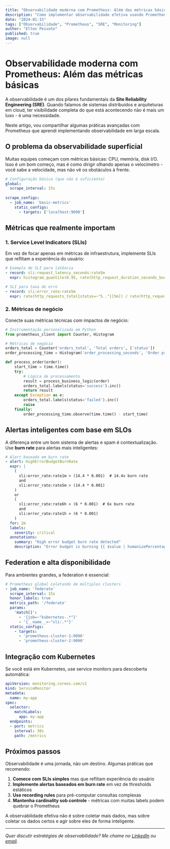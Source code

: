 ```yaml
---
title: "Observabilidade moderna com Prometheus: Além das métricas básicas"
description: "Como implementar observabilidade efetiva usando Prometheus, desde configuração até alertas inteligentes para sistemas distribuídos."
date: "2024-01-15"
tags: ["Observabilidade", "Prometheus", "SRE", "Monitoring"]
author: "Elton Peixoto"
published: true
image: null
---
```


# Observabilidade moderna com Prometheus: Além das métricas básicas

A observabilidade é um dos pilares fundamentais da **Site Reliability Engineering (SRE)**. Quando falamos de sistemas distribuídos e arquiteturas em cloud, ter visibilidade completa do que está acontecendo não é mais um luxo - é uma necessidade.

Neste artigo, vou compartilhar algumas práticas avançadas com Prometheus que aprendi implementando observabilidade em larga escala.

## O problema da observabilidade superficial

Muitas equipes começam com métricas básicas: CPU, memória, disk I/O. Isso é um bom começo, mas é como dirigir olhando apenas o velocímetro - você sabe a velocidade, mas não vê os obstáculos à frente.

```yaml
# Configuração básica (que não é suficiente)
global:
  scrape_interval: 15s
  
scrape_configs:
  - job_name: 'basic-metrics'
    static_configs:
      - targets: ['localhost:9090']
```

## Métricas que realmente importam

### 1. Service Level Indicators (SLIs)

Em vez de focar apenas em métricas de infraestrutura, implemente SLIs que reflitam a experiência do usuário:

```yaml
# Exemplo de SLI para latência
- record: sli:request_latency_seconds:rate5m
  expr: histogram_quantile(0.95, rate(http_request_duration_seconds_bucket[5m]))

# SLI para taxa de erro
- record: sli:error_rate:rate5m
  expr: rate(http_requests_total{status=~"5.."}[5m]) / rate(http_requests_total[5m])
```

### 2. Métricas de negócio

Conecte suas métricas técnicas com impactos de negócio:

```python
# Instrumentação personalizada em Python
from prometheus_client import Counter, Histogram

# Métricas de negócio
orders_total = Counter('orders_total', 'Total orders', ['status'])
order_processing_time = Histogram('order_processing_seconds', 'Order processing time')

def process_order(order):
    start_time = time.time()
    try:
        # Lógica de processamento
        result = process_business_logic(order)
        orders_total.labels(status='success').inc()
        return result
    except Exception as e:
        orders_total.labels(status='failed').inc()
        raise
    finally:
        order_processing_time.observe(time.time() - start_time)
```

## Alertas inteligentes com base em SLOs

A diferença entre um bom sistema de alertas e spam é contextualização. Use **burn rate** para alertas mais inteligentes:

```yaml
# Alert baseado em burn rate
- alert: HighErrorBudgetBurnRate
  expr: |
    (
      sli:error_rate:rate1m > (14.4 * 0.001)  # 14.4x burn rate
      and
      sli:error_rate:rate5m > (14.4 * 0.001)
    )
    or
    (
      sli:error_rate:rate6h > (6 * 0.001)  # 6x burn rate  
      and
      sli:error_rate:rate1h > (6 * 0.001)
    )
  for: 2m
  labels:
    severity: critical
  annotations:
    summary: "High error budget burn rate detected"
    description: "Error budget is burning {{ $value | humanizePercentage }} times faster than sustainable rate"
```

## Federation e alta disponibilidade

Para ambientes grandes, a federation é essencial:

```yaml
# Prometheus global coletando de múltiplos clusters
- job_name: 'federate'
  scrape_interval: 15s
  honor_labels: true
  metrics_path: '/federate'
  params:
    'match[]':
      - '{job=~"kubernetes-.*"}'
      - '{__name__=~"sli:.*"}'
  static_configs:
    - targets:
      - 'prometheus-cluster-1:9090'
      - 'prometheus-cluster-2:9090'
```

## Integração com Kubernetes

Se você está em Kubernetes, use service monitors para descoberta automática:

```yaml
apiVersion: monitoring.coreos.com/v1
kind: ServiceMonitor
metadata:
  name: my-app
spec:
  selector:
    matchLabels:
      app: my-app
  endpoints:
  - port: metrics
    interval: 30s
    path: /metrics
```

## Próximos passos

Observabilidade é uma jornada, não um destino. Algumas práticas que recomendo:

1. **Comece com SLIs simples** mas que reflitam experiência do usuário
2. **Implemente alertas baseados em burn rate** em vez de thresholds estáticos
3. **Use recording rules** para pré-computar consultas complexas
4. **Mantenha cardinality sob controle** - métricas com muitas labels podem quebrar o Prometheus

A observabilidade efetiva não é sobre coletar mais dados, mas sobre coletar os dados certos e agir sobre eles de forma inteligente.

---

*Quer discutir estratégias de observabilidade? Me chame no [LinkedIn](https://www.linkedin.com/in/elton-peixoto-914452296/) ou [email](mailto:pluizelton@gmail.com).*
